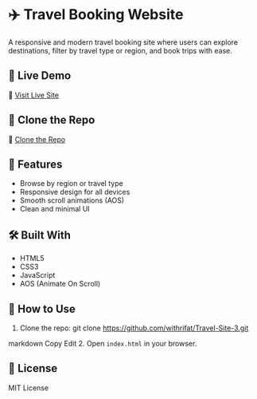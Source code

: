 # ✈️ Travel Booking Website

A responsive and modern travel booking site where users can explore destinations, filter by travel type or region, and book trips with ease.

## 🚀 Live Demo

🔗 [Visit Live Site](https://withrifat.github.io/Travel-Site-3/)

## 📂 Clone the Repo

🔗 [Clone the Repo](https://github.com/withrifat/Travel-Site-3)

## 🚀 Features

- Browse by region or travel type
- Responsive design for all devices
- Smooth scroll animations (AOS)
- Clean and minimal UI

## 🛠️ Built With

- HTML5  
- CSS3  
- JavaScript  
- AOS (Animate On Scroll)

## 📂 How to Use

1. Clone the repo:
git clone https://github.com/withrifat/Travel-Site-3.git

markdown
Copy
Edit
2. Open `index.html` in your browser.

## 📄 License

MIT License
